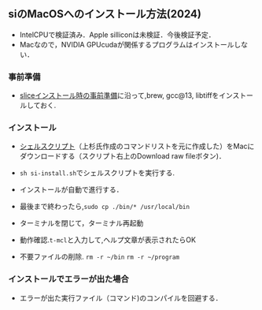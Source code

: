 ## siのMacOSへのインストール方法(2024)

- IntelCPUで検証済み．Apple silliconは未検証．今後検証予定．
- Macなので，NVIDIA GPUcudaが関係するプログラムはインストールしない．

### 事前準備
- [sliceインストール時の事前準備](https://github.com/xrm-bl/slice/blob/main/slice-install-mac.md#%E4%BA%8B%E5%89%8D%E6%BA%96%E5%82%990)に沿って,brew, gcc@13, libtiffをインストールしておく.

### インストール
- [シェルスクリプト](https://github.com/xrm-bl/slice/blob/main/si-install.sh)（上杉氏作成のコマンドリストを元に作成した）をMacにダウンロードする（スクリプト右上のDownload raw fileボタン)．

- `sh si-install.sh`でシェルスクリプトを実行する.

- インストールが自動で進行する．

- 最後まで終わったら,`sudo cp ./bin/* /usr/local/bin`

- ターミナルを閉じて，ターミナル再起動

- 動作確認.`t-mcl`と入力して,ヘルプ文章が表示されたらOK

- 不要ファイルの削除. `rm -r ~/bin` `rm -r ~/program`

### インストールでエラーが出た場合
- エラーが出た実行ファイル（コマンド)のコンパイルを回避する．
